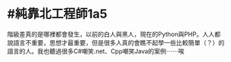# #純靠北工程師1a5



階級差真的是哪裡都會發生，以前的白人與黑人，現在的Python與PHP。人人都說語言不重要，思想才最重要，但是很多人真的會瞧不起學一些比較簡單（？）的語言的人。我也聽過很多C#嘲笑.net、Cpp嘲笑Java的案例⋯⋯唉

